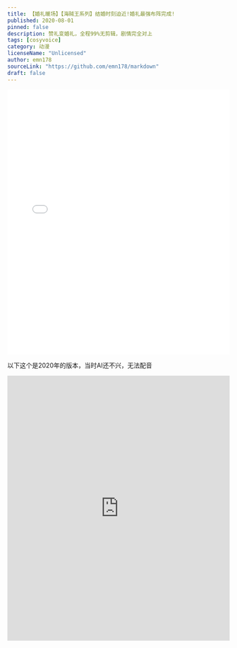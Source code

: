 ```yaml
---
title: 【婚礼暖场】【海贼王系列】结婚时刻迫近!婚礼最强布阵完成!
published: 2020-08-01
pinned: false
description: 赞礼变婚礼，全程99%无剪辑，剧情完全对上
tags: [cosyvoice]
category: 动漫
licenseName: "Unlicensed"
author: emn178
sourceLink: "https://github.com/emn178/markdown"
draft: false
---
```





<iframe  width="100%" height="600px" src="//player.bilibili.com/player.html?isOutside=true&aid=114087065295180&bvid=BV1R9XQYGEMX&cid=28638384078&p=1" scrolling="no" border="0" frameborder="no" framespacing="0" allowfullscreen="true"></iframe>





以下这个是2020年的版本，当时AI还不兴，无法配音

<iframe  width="100%" height="600px" src="https://v.hoopchina.com.cn/hupuapp/bbs/38/35873038/thread__35873038_20200918173851_87396_wz_transcode.mp4?auth_key=1759942657-2-0-5ae445202c9ea473109c25ab8edac851" scrolling="no" border="0" frameborder="no" framespacing="0" allowfullscreen="true"></iframe>
